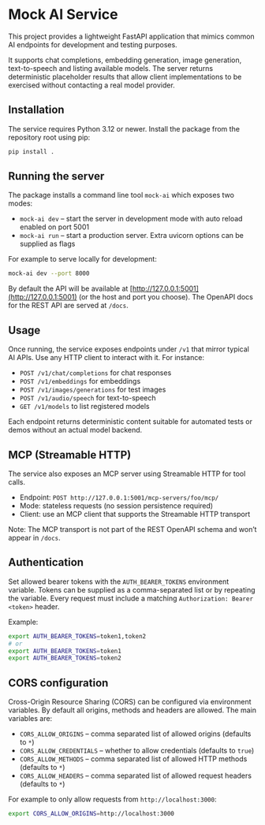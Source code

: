 # Mock AI Service

This project provides a lightweight FastAPI application that mimics common AI endpoints for development and testing purposes.

It supports chat completions, embedding generation, image generation, text-to-speech and listing available models. The server returns deterministic placeholder results that allow client implementations to be exercised without contacting a real model provider.

## Installation

The service requires Python 3.12 or newer. Install the package from the repository root using pip:

```bash
pip install .
```

## Running the server

The package installs a command line tool `mock-ai` which exposes two modes:

- `mock-ai dev` – start the server in development mode with auto reload enabled on port 5001
- `mock-ai run` – start a production server. Extra uvicorn options can be supplied as flags

For example to serve locally for development:

```bash
mock-ai dev --port 8000
```

By default the API will be available at [http://127.0.0.1:5001](http://127.0.0.1:5001) (or the host and port you choose). The OpenAPI docs for the REST API are served at `/docs`.

## Usage

Once running, the service exposes endpoints under `/v1` that mirror typical AI APIs. Use any HTTP client to interact with it. For instance:

- `POST /v1/chat/completions` for chat responses
- `POST /v1/embeddings` for embeddings
- `POST /v1/images/generations` for test images
- `POST /v1/audio/speech` for text-to-speech
- `GET /v1/models` to list registered models

Each endpoint returns deterministic content suitable for automated tests or demos without an actual model backend.

## MCP (Streamable HTTP)

The service also exposes an MCP server using Streamable HTTP for tool calls.

- Endpoint: `POST http://127.0.0.1:5001/mcp-servers/foo/mcp/`
- Mode: stateless requests (no session persistence required)
- Client: use an MCP client that supports the Streamable HTTP transport

Note: The MCP transport is not part of the REST OpenAPI schema and won’t appear in `/docs`.

## Authentication

Set allowed bearer tokens with the `AUTH_BEARER_TOKENS` environment variable. Tokens
can be supplied as a comma-separated list or by repeating the variable. Every
request must include a matching `Authorization: Bearer <token>` header.

Example:

```bash
export AUTH_BEARER_TOKENS=token1,token2
# or
export AUTH_BEARER_TOKENS=token1
export AUTH_BEARER_TOKENS=token2
```

## CORS configuration

Cross-Origin Resource Sharing (CORS) can be configured via environment variables.
By default all origins, methods and headers are allowed. The main variables are:

- `CORS_ALLOW_ORIGINS` – comma separated list of allowed origins (defaults to `*`)
- `CORS_ALLOW_CREDENTIALS` – whether to allow credentials (defaults to `true`)
- `CORS_ALLOW_METHODS` – comma separated list of allowed HTTP methods (defaults to `*`)
- `CORS_ALLOW_HEADERS` – comma separated list of allowed request headers (defaults to `*`)

For example to only allow requests from `http://localhost:3000`:

```bash
export CORS_ALLOW_ORIGINS=http://localhost:3000
```
